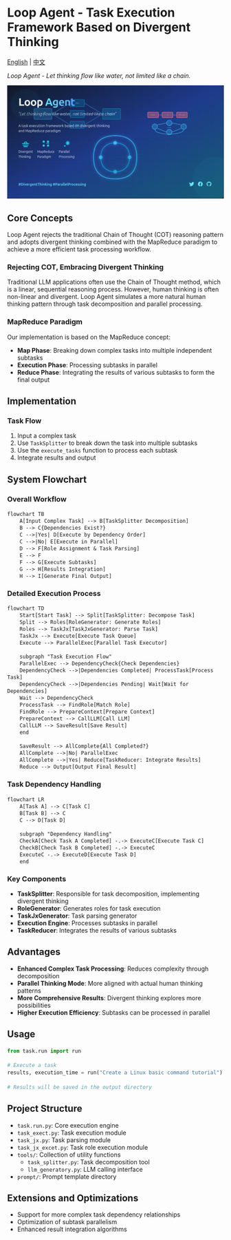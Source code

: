 # Loop Agent - Task Execution Framework Based on Divergent Thinking

[English](#loop-agent---task-execution-framework-based-on-divergent-thinking) | [中文](./readme_zh.md)

*Loop Agent - Let thinking flow like water, not limited like a chain.*

![loop-agent](loopagent.png)

## Core Concepts

Loop Agent rejects the traditional Chain of Thought (COT) reasoning pattern and adopts divergent thinking combined with the MapReduce paradigm to achieve a more efficient task processing workflow.

### Rejecting COT, Embracing Divergent Thinking

Traditional LLM applications often use the Chain of Thought method, which is a linear, sequential reasoning process. However, human thinking is often non-linear and divergent. Loop Agent simulates a more natural human thinking pattern through task decomposition and parallel processing.

### MapReduce Paradigm

Our implementation is based on the MapReduce concept:
- **Map Phase**: Breaking down complex tasks into multiple independent subtasks
- **Execution Phase**: Processing subtasks in parallel
- **Reduce Phase**: Integrating the results of various subtasks to form the final output

## Implementation

### Task Flow

1. Input a complex task
2. Use `TaskSplitter` to break down the task into multiple subtasks
3. Use the `execute_tasks` function to process each subtask
4. Integrate results and output

## System Flowchart

### Overall Workflow

```mermaid
flowchart TB
    A[Input Complex Task] --> B[TaskSplitter Decomposition]
    B --> C{Dependencies Exist?}
    C -->|Yes| D[Execute by Dependency Order]
    C -->|No| E[Execute in Parallel]
    D --> F[Role Assignment & Task Parsing]
    E --> F
    F --> G[Execute Subtasks]
    G --> H[Results Integration]
    H --> I[Generate Final Output]
```

### Detailed Execution Process

```mermaid
flowchart TD
    Start[Start Task] --> Split[TaskSplitter: Decompose Task]
    Split --> Roles[RoleGenerator: Generate Roles]
    Roles --> TaskJx[TaskJxGenerator: Parse Task]
    TaskJx --> Execute[Execute Task Queue]
    Execute --> ParallelExec[Parallel Task Executor]
    
    subgraph "Task Execution Flow"
    ParallelExec --> DependencyCheck{Check Dependencies}
    DependencyCheck -->|Dependencies Completed| ProcessTask[Process Task]
    DependencyCheck -->|Dependencies Pending| Wait[Wait for Dependencies]
    Wait --> DependencyCheck
    ProcessTask --> FindRole[Match Role]
    FindRole --> PrepareContext[Prepare Context]
    PrepareContext --> CallLLM[Call LLM]
    CallLLM --> SaveResult[Save Result]
    end
    
    SaveResult --> AllComplete{All Completed?}
    AllComplete -->|No| ParallelExec
    AllComplete -->|Yes| Reduce[TaskReducer: Integrate Results]
    Reduce --> Output[Output Final Result]
```

### Task Dependency Handling

```mermaid
flowchart LR
    A[Task A] --> C[Task C]
    B[Task B] --> C
    C --> D[Task D]
    
    subgraph "Dependency Handling"
    CheckA[Check Task A Completed] -.-> ExecuteC[Execute Task C]
    CheckB[Check Task B Completed] -.-> ExecuteC
    ExecuteC -.-> ExecuteD[Execute Task D]
    end
```

### Key Components

- **TaskSplitter**: Responsible for task decomposition, implementing divergent thinking
- **RoleGenerator**: Generates roles for task execution
- **TaskJxGenerator**: Task parsing generator
- **Execution Engine**: Processes subtasks in parallel
- **TaskReducer**: Integrates the results of various subtasks

## Advantages

- **Enhanced Complex Task Processing**: Reduces complexity through decomposition
- **Parallel Thinking Mode**: More aligned with actual human thinking patterns
- **More Comprehensive Results**: Divergent thinking explores more possibilities
- **Higher Execution Efficiency**: Subtasks can be processed in parallel

## Usage

```python
from task.run import run

# Execute a task
results, execution_time = run("Create a Linux basic command tutorial")

# Results will be saved in the output directory
```

## Project Structure

- `task.run.py`: Core execution engine
- `task_exect.py`: Task execution module
- `task_jx.py`: Task parsing module
- `task_jx_excet.py`: Task role execution module
- `tools/`: Collection of utility functions
  - `task_splitter.py`: Task decomposition tool
  - `llm_generatory.py`: LLM calling interface
- `prompt/`: Prompt template directory

## Extensions and Optimizations

- Support for more complex task dependency relationships
- Optimization of subtask parallelism
- Enhanced result integration algorithms


